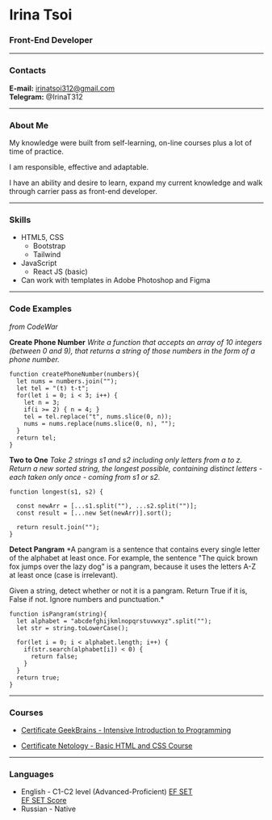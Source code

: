 # __Irina Tsoi__
### __Front-End Developer__

---
### **Contacts**

**E-mail:** irinatsoi312@gmail.com<br>
**Telegram:** @IrinaT312

---

### **About Me**

My knowledge were built from self-learning, on-line courses plus a lot of time of practice.

I am responsible, effective and adaptable.  

I have an ability and desire to learn, expand my current knowledge and walk through carrier pass as front-end developer.

---

### **Skills**

+ HTML5, CSS
    - Bootstrap
    - Tailwind
+ JavaScript 
    - React JS (basic)
+ Can work with templates in Adobe Photoshop and Figma

---

### **Code Examples**
*from CodeWar*

**Create Phone Number**
*Write a function that accepts an array of 10 integers (between 0 and 9), that returns a string of those numbers in the form of a phone number.*

```
function createPhoneNumber(numbers){
  let nums = numbers.join("");
  let tel = "(t) t-t";
  for(let i = 0; i < 3; i++) {
    let n = 3;
    if(i >= 2) { n = 4; }
    tel = tel.replace("t", nums.slice(0, n));
    nums = nums.replace(nums.slice(0, n), "");
  }
  return tel;
}
```

**Two to One**
*Take 2 strings s1 and s2 including only letters from a to z. Return a new sorted string, the longest possible, containing distinct letters - each taken only once - coming from s1 or s2.*

```
function longest(s1, s2) {

  const newArr = [...s1.split(""), ...s2.split("")];
  const result = [...new Set(newArr)].sort();

  return result.join("");
}
```

**Detect Pangram**
*A pangram is a sentence that contains every single letter of the alphabet at least once. For example, the sentence "The quick brown fox jumps over the lazy dog" is a pangram, because it uses the letters A-Z at least once (case is irrelevant).

Given a string, detect whether or not it is a pangram. Return True if it is, False if not. Ignore numbers and punctuation.*

```
function isPangram(string){
  let alphabet = "abcdefghijkmlnopqrstuvwxyz".split("");
  let str = string.toLowerCase();
  
  for(let i = 0; i < alphabet.length; i++) {
    if(str.search(alphabet[i]) < 0) {
      return false;
    }
  }
  return true;
}
```

---

### **Courses**

+ [Certificate GeekBrains \- Intensive Introduction to Programming](https://github.com/IrinaTsoi312/rsschool-cv/blob/gh-pages/images/Certificate_GeekBrains.png)<br>

+ [Certificate Netology \- Basic HTML and CSS Course](https://github.com/IrinaTsoi312/rsschool-cv/blob/gh-pages/images/Certificate%20Netology.png)

---

### **Languages**

+ English \- C1\-C2 level (Advanced\-Proficient) [EF SET](https://www.efset.org)<br>
[EF SET Score](https://github.com/IrinaTsoi312/rsschool-cv/blob/gh-pages/images/Free-English-test-EF-SET-Quick-Check.png)
+ Russian \- Native